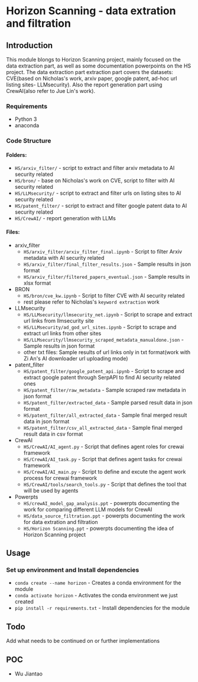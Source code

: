 # Horizon Scanning - data extration and filtration

## Introduction
This module blongs to Horizon Scanning project, mainly focused on the data extraction part, as well as some documentation powerpoints on the HS project. The data extraction part extraction part covers the datasets: CVE(based on Nicholas's work, arxiv paper, google patent, ad-hoc url listing sites- LLMsecurity). Also the report generation part using CrewAI(also refer to Jue Lin's work).

### Requirements
* Python 3
* anaconda

### Code Structure

#### Folders:
* `HS/arxiv_filter/` - script to extract and filter arxiv metadata to AI security related
* `HS/bron/` - base on Nicholas's work on CVE, script to filter with AI security related
* `HS/LLMsecurity/` - script to extract and filter urls on listing sites to AI security related
* `HS/patent_filter/` - script to extract and filter google patent data to AI security related
* `HS/CrewAI/` - report generation with LLMs


#### Files:
* arxiv_filter
  * `HS/arxiv_filter/arxiv_filter_final.ipynb` - Script to filter Arxiv metadata with AI security related
  * `HS/arxiv_filter/final_filter_results.json` - Sample results in json format
  * `HS/arxiv_filter/filtered_papers_eventual.json` - Sample results in xlsx format
* BRON
  * `HS/bron/cve_kw.ipynb` - Script to filter CVE with AI security related
  * rest please refer to Nicholas's `keyword extraction` work
* LLMsecurity
  * `HS/LLMsecurity/llmsecurity_net.ipynb` - Script to scrape and extract url links from llmsecurity site
  * `HS/LLMsecurity/ad_god_url_sites.ipynb` - Script to scrape and extract url links from other sites
  * `HS/LLMsecurity/llmsecurity_scraped_metadata_manualdone.json` -  Sample results in json format
  * other txt files:  Sample results of url links only in txt format(work with Zi An's AI downloader url uploading mode)
* patent_filter
  * `HS/patent_filter/google_patent_api.ipynb` -  Script to scrape and extract google patent through SerpAPI to find AI security related ones
  * `HS/patent_filter/raw_metadata` -  Sample scraped raw metadata in json format 
  * `HS/patent_filter/extracted_data` -  Sample parsed result data in json format 
  * `HS/patent_filter/all_extracted_data` -  Sample final merged result data in json format  
  * `HS/patent_filter/csv_all_extracted_data` -  Sample final merged result data in csv format  
* CrewAI
  * `HS/CrewAI/AI_agent.py` - Script that defines agent roles for crewai framework
  * `HS/CrewAI/AI_task.py` - Script that defines agent tasks for crewai framework
  * `HS/CrewAI/AI_main.py` - Script to define and excute the agent work process for crewai framework
  * `HS/CrewAI/tools/search_tools.py` - Script that defines the tool that will be used by agents
* Powerpts
  * `HS/crewAI_model_gap_analysis.ppt` - powerpts documenting the work for comparing different LLM models for CrewAI
  * `HS/data_source_filtration.ppt` - powerpts documenting the work for data extration and filtration
  * `HS/Horizon Scanning.ppt` - powerpts documenting the idea of Horizon Scanning project


## Usage

### Set up environment and Install dependencies
* `conda create --name horizon` - Creates a conda environment for the module
* `conda activate horizon` - Activates the conda environment we just created
* `pip install -r requirements.txt` - Install dependencies for the module

## Todo

Add what needs to be continued on or further implementations 

## POC

* Wu Jiantao
